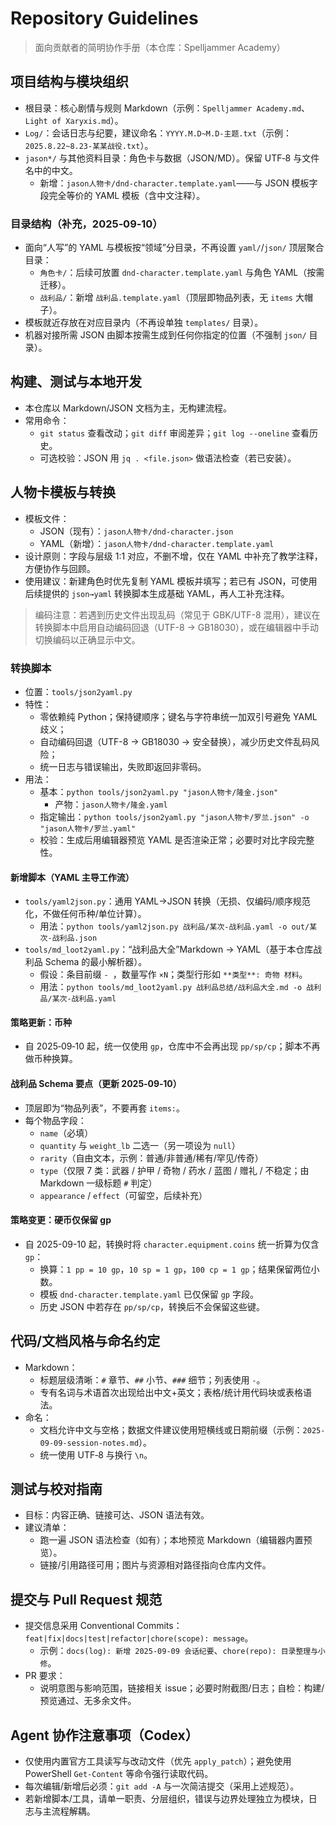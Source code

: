 # Repository Guidelines

> 面向贡献者的简明协作手册（本仓库：Spelljammer Academy）

## 项目结构与模块组织
- 根目录：核心剧情与规则 Markdown（示例：`Spelljammer Academy.md`、`Light of Xaryxis.md`）。
- `Log/`：会话日志与纪要，建议命名：`YYYY.M.D~M.D-主题.txt`（示例：`2025.8.22~8.23-某某战役.txt`）。
- `jason*/` 与其他资料目录：角色卡与数据（JSON/MD）。保留 UTF‑8 与文件名中的中文。
  - 新增：`jason人物卡/dnd-character.template.yaml`——与 JSON 模板字段完全等价的 YAML 模板（含中文注释）。

### 目录结构（补充，2025‑09‑10）
- 面向“人写”的 YAML 与模板按“领域”分目录，不再设置 `yaml/`/`json/` 顶层聚合目录：
  - `角色卡/`：后续可放置 `dnd-character.template.yaml` 与角色 YAML（按需迁移）。
  - `战利品/`：新增 `战利品.template.yaml`（顶层即物品列表，无 `items` 大帽子）。
- 模板就近存放在对应目录内（不再设单独 `templates/` 目录）。
- 机器对接所需 JSON 由脚本按需生成到任何你指定的位置（不强制 `json/` 目录）。

## 构建、测试与本地开发
- 本仓库以 Markdown/JSON 文档为主，无构建流程。
- 常用命令：
  - `git status` 查看改动；`git diff` 审阅差异；`git log --oneline` 查看历史。
  - 可选校验：JSON 用 `jq . <file.json>` 做语法检查（若已安装）。

## 人物卡模板与转换
- 模板文件：
  - JSON（现有）：`jason人物卡/dnd-character.json`
  - YAML（新增）：`jason人物卡/dnd-character.template.yaml`
- 设计原则：字段与层级 1:1 对应，不删不增，仅在 YAML 中补充了教学注释，方便协作与回顾。
- 使用建议：新建角色时优先复制 YAML 模板并填写；若已有 JSON，可使用后续提供的 `json→yaml` 转换脚本生成基础 YAML，再人工补充注释。

> 编码注意：若遇到历史文件出现乱码（常见于 GBK/UTF-8 混用），建议在转换脚本中启用自动编码回退（UTF-8 → GB18030），或在编辑器中手动切换编码以正确显示中文。

### 转换脚本
- 位置：`tools/json2yaml.py`
- 特性：
  - 零依赖纯 Python；保持键顺序；键名与字符串统一加双引号避免 YAML 歧义；
  - 自动编码回退（UTF-8 → GB18030 → 安全替换），减少历史文件乱码风险；
  - 统一日志与错误输出，失败即返回非零码。
- 用法：
  - 基本：`python tools/json2yaml.py "jason人物卡/隆金.json"`
    - 产物：`jason人物卡/隆金.yaml`
  - 指定输出：`python tools/json2yaml.py "jason人物卡/罗兰.json" -o "jason人物卡/罗兰.yaml"`
  - 校验：生成后用编辑器预览 YAML 是否渲染正常；必要时对比字段完整性。

#### 新增脚本（YAML 主导工作流）
- `tools/yaml2json.py`：通用 YAML→JSON 转换（无损、仅编码/顺序规范化，不做任何币种/单位计算）。
  - 用法：`python tools/yaml2json.py 战利品/某次-战利品.yaml -o out/某次-战利品.json`
- `tools/md_loot2yaml.py`：“战利品大全”Markdown → YAML（基于本仓库战利品 Schema 的最小解析器）。
  - 假设：条目前缀 `- `，数量写作 `×N`；类型行形如 `**类型**: 奇物 材料`。
  - 用法：`python tools/md_loot2yaml.py 战利品总结/战利品大全.md -o 战利品/某次-战利品.yaml`

#### 策略更新：币种
- 自 2025‑09‑10 起，统一仅使用 `gp`，仓库中不会再出现 `pp/sp/cp`；脚本不再做币种换算。

#### 战利品 Schema 要点（更新 2025‑09‑10）
- 顶层即为“物品列表”，不要再套 `items:`。
- 每个物品字段：
  - `name`（必填）
  - `quantity` 与 `weight_lb` 二选一（另一项设为 `null`）
  - `rarity`（自由文本，示例：普通/非普通/稀有/罕见/传奇）
  - `type`（仅限 7 类：武器 / 护甲 / 奇物 / 药水 / 蓝图 / 赠礼 / 不稳定；由 Markdown 一级标题 `#` 判定）
  - `appearance` / `effect`（可留空，后续补充）

#### 策略变更：硬币仅保留 gp
- 自 2025-09-10 起，转换时将 `character.equipment.coins` 统一折算为仅含 `gp`：
  - 换算：`1 pp = 10 gp`，`10 sp = 1 gp`，`100 cp = 1 gp`；结果保留两位小数。
  - 模板 `dnd-character.template.yaml` 已仅保留 `gp` 字段。
  - 历史 JSON 中若存在 `pp/sp/cp`，转换后不会保留这些键。

## 代码/文档风格与命名约定
- Markdown：
  - 标题层级清晰：`#` 章节、`##` 小节、`###` 细节；列表使用 `-`。
  - 专有名词与术语首次出现给出中文+英文；表格/统计用代码块或表格语法。
- 命名：
  - 文档允许中文与空格；数据文件建议使用短横线或日期前缀（示例：`2025-09-09-session-notes.md`）。
  - 统一使用 UTF‑8 与换行 `\n`。

## 测试与校对指南
- 目标：内容正确、链接可达、JSON 语法有效。
- 建议清单：
  - 跑一遍 JSON 语法检查（如有）；本地预览 Markdown（编辑器内置预览）。
  - 链接/引用路径可用；图片与资源相对路径指向仓库内文件。

## 提交与 Pull Request 规范
- 提交信息采用 Conventional Commits：`feat|fix|docs|test|refactor|chore(scope): message`。
  - 示例：`docs(log): 新增 2025-09-09 会话纪要`、`chore(repo): 目录整理与小修`。
- PR 要求：
  - 说明意图与影响范围，链接相关 issue；必要时附截图/日志；自检：构建/预览通过、无多余文件。

## Agent 协作注意事项（Codex）
- 仅使用内置官方工具读写与改动文件（优先 `apply_patch`）；避免使用 PowerShell `Get-Content` 等命令强行读取代码。
- 每次编辑/新增后必须：`git add -A` 与一次简洁提交（采用上述规范）。
- 若新增脚本/工具，请单一职责、分层组织，错误与边界处理独立为模块，日志与主流程解耦。
